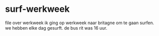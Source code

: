 # surf-werkweek
file over werkweek
ik ging op werkweek naar britagne om te gaan surfen.
we hebben elke dag gesurft.
de bus rit was 16 uur.
